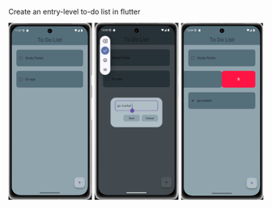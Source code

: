 Create an entry-level to-do list in flutter

![image](https://github.com/Mr-Berke/todo_app_in_flutter/blob/7436aff4610c9cc11e916ec5d5a95f061f07edae/Ekran%20g%C3%B6r%C3%BCnt%C3%BCs%C3%BC%202025-03-02%20152857.png)
